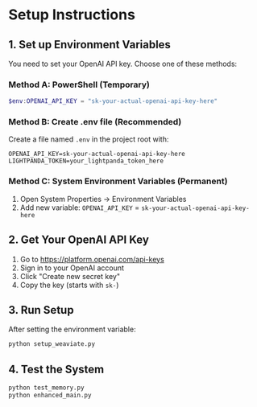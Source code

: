 # Setup Instructions

## 1. Set up Environment Variables

You need to set your OpenAI API key. Choose one of these methods:

### Method A: PowerShell (Temporary)
```powershell
$env:OPENAI_API_KEY = "sk-your-actual-openai-api-key-here"
```

### Method B: Create .env file (Recommended)
Create a file named `.env` in the project root with:
```
OPENAI_API_KEY=sk-your-actual-openai-api-key-here
LIGHTPANDA_TOKEN=your_lightpanda_token_here
```

### Method C: System Environment Variables (Permanent)
1. Open System Properties → Environment Variables
2. Add new variable: `OPENAI_API_KEY` = `sk-your-actual-openai-api-key-here`

## 2. Get Your OpenAI API Key

1. Go to https://platform.openai.com/api-keys
2. Sign in to your OpenAI account
3. Click "Create new secret key"
4. Copy the key (starts with `sk-`)

## 3. Run Setup

After setting the environment variable:
```bash
python setup_weaviate.py
```

## 4. Test the System

```bash
python test_memory.py
python enhanced_main.py
```

